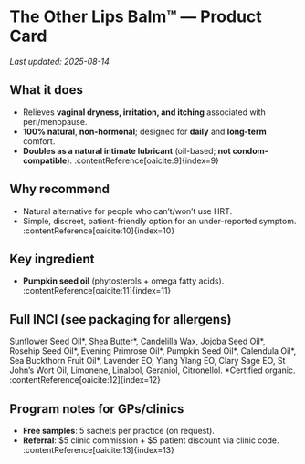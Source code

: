 # The Other Lips Balm™ — Product Card
_Last updated: 2025-08-14_

## What it does
- Relieves **vaginal dryness, irritation, and itching** associated with peri/menopause.  
- **100% natural**, **non-hormonal**; designed for **daily** and **long-term** comfort.  
- **Doubles as a natural intimate lubricant** (oil-based; **not condom-compatible**). :contentReference[oaicite:9]{index=9}

## Why recommend
- Natural alternative for people who can’t/won’t use HRT.  
- Simple, discreet, patient-friendly option for an under-reported symptom. :contentReference[oaicite:10]{index=10}

## Key ingredient
- **Pumpkin seed oil** (phytosterols + omega fatty acids). :contentReference[oaicite:11]{index=11}

## Full INCI (see packaging for allergens)
Sunflower Seed Oil*, Shea Butter*, Candelilla Wax, Jojoba Seed Oil*, Rosehip Seed Oil*, Evening Primrose Oil*, Pumpkin Seed Oil*, Calendula Oil*, Sea Buckthorn Fruit Oil*, Lavender EO, Ylang Ylang EO, Clary Sage EO, St John’s Wort Oil, Limonene, Linalool, Geraniol, Citronellol. *Certified organic. :contentReference[oaicite:12]{index=12}

## Program notes for GPs/clinics
- **Free samples**: 5 sachets per practice (on request).  
- **Referral**: $5 clinic commission + $5 patient discount via clinic code. :contentReference[oaicite:13]{index=13}
